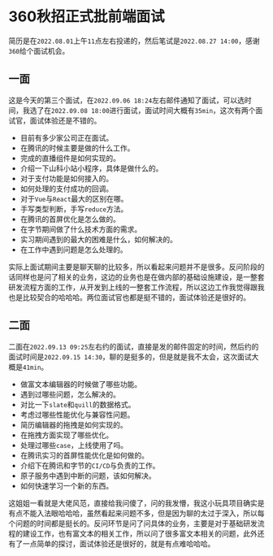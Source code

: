 # 360秋招正式批前端面试
简历是在`2022.08.01`上午`11`点左右投递的，然后笔试是`2022.08.27 14:00`，感谢`360`给个面试机会。

## 一面
这是今天的第三个面试，在`2022.09.06 18:24`左右邮件通知了面试，可以选时间，我选了在`2022.09.08 18:00`进行面试，面试时间大概有`35min`，这次有两个面试官，面试体验还是不错的。

* 目前有多少家公司正在面试。
* 在腾讯的时候主要是做的什么工作。
* 完成的直播组件是如何实现的。
* 介绍一下山科小站小程序，具体是做什么的。
* 对于支付功能是如何接入的。
* 如何处理的支付成功的回调。
* 对于`Vue`与`React`最大的区别在哪。
* 手写类型判断，手写`reduce`方法。
* 在腾讯的首屏优化是怎么做的。
* 在字节期间做了什么技术方面的需求。
* 实习期间遇到的最大的困难是什么，如何解决的。
* 在工作中遇到问题是怎么处理的。

实际上面试期间主要是聊天聊的比较多，所以看起来问题并不是很多。反问阶段的话同样也是问了相关的业务，这边的业务也是在做内部的基础设施建设，是一整套研发流程方面的工作，从开发到上线的一整套工作流程，所以这边工作我觉得跟我也是比较契合的哈哈哈。两位面试官也都是挺不错的，面试体验还是很好的。


## 二面
二面在`2022.09.13 09:25`左右约的面试，直接是发的邮件固定的时间，然后约的面试时间是`2022.09.15 14:30`，聊的是挺多的，但是就是我不太会，这次面试大概是`41min`。

* 做富文本编辑器的时候做了哪些功能。
* 遇到过哪些问题，怎么解决的。
* 对比一下`slate`和`quill`的数据格式。
* 考虑过哪些性能优化与兼容性问题。
* 简历编辑器的拖拽是如何实现的。
* 在拖拽方面实现了哪些优化。
* 处理过哪些`case`，上线使用了吗。
* 在腾讯实习的首屏性能优化是如何做的。
* 介绍下在腾讯和字节的`CI/CD`与负责的工作。
* 原子服务中遇到中断的问题，该如何解决。
* 如何快速学习一个新的东西。

这姐姐一看就是大佬风范，直接给我问傻了，问的我发懵，我这小玩具项目确实是有点不能入法眼哈哈哈，虽然看起来问题不多，但是因为聊的太过于深入，所以每个问题的时间都是挺长的。反问环节是问了问具体的业务，主要是对于基础研发流程的建设工作，也有富文本的相关工作，所以问了很多富文本相关的问题，此外还有了一点简单的探讨，面试体验还是很好的，就是有点难哈哈哈。

